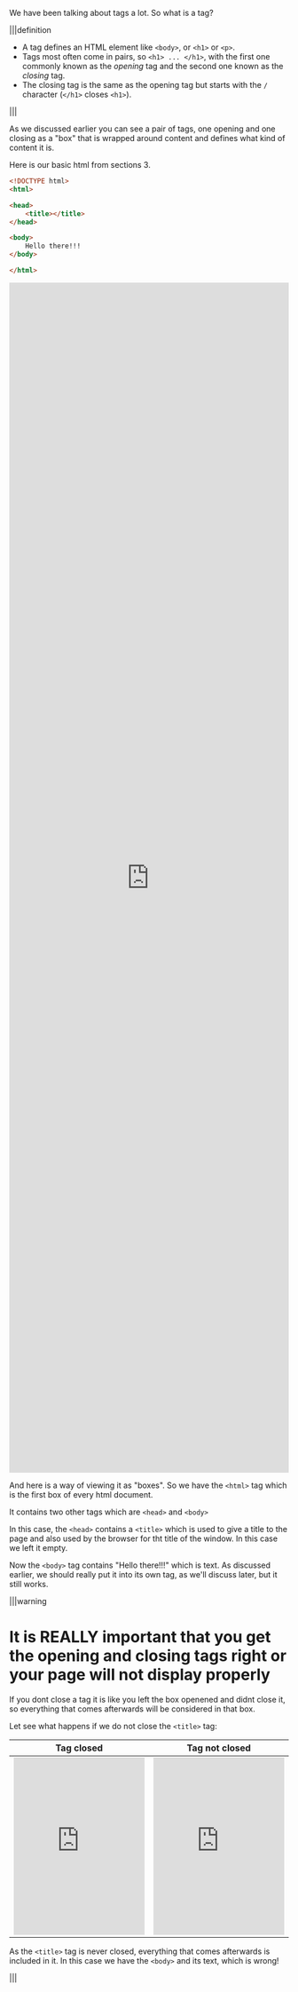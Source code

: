 We have been talking about tags a lot. So what is a tag?

|||definition
- A tag defines an HTML element like `<body>`, or `<h1>` or `<p>`.
- Tags most often come in pairs, so `<h1> ... </h1>`, with the first one commonly known as the *opening* tag and the second one known as the *closing* tag.
- The closing tag is the same as the opening tag but starts with the `/` character (`</h1>` closes `<h1>`).

|||

As we discussed earlier you can see a pair of tags, one opening and one closing as a "box" that is wrapped around content and defines what kind of content it is.

Here is our basic html from sections 3.

``` html
<!DOCTYPE html>
<html>

<head>
    <title></title>
</head>

<body>
    Hello there!!!
</body>

</html>
```

<iframe  width="100%" height="55%" src="https://fruit-active.codio.io/visu/visu.html#url=/03-very-simple-page/index.html" frameborder="0" allowfullscreen></iframe>

And here is a way of viewing it as "boxes".
So we have the `<html>` tag which is the first box of every html document.

It contains two other tags which are `<head>` and `<body>`

In this case, the `<head>` contains a `<title>` which is used to give a title to the page and also used by the browser for tht title of the window. In this case we left it empty.

Now the `<body>` tag contains "Hello there!!!" which is text. As discussed earlier, we should really put it into its own tag, as we'll discuss later, but it still works.

|||warning
# It is REALLY important that you get the opening and closing tags right or your page will not display properly

If you dont close a tag it is like you left the box openened and didnt close it, so everything that comes afterwards will be considered in that box.

Let see what happens if we do not close the  `<title>` tag:


| Tag closed | Tag not closed |
| :--------: | :------------: |
| <iframe  width="100%" height="320" src="https://fruit-active.codio.io/visu/visu.html#url=/03-very-simple-page/index.html" frameborder="0" allowfullscreen></iframe> | <iframe  width="100%" height="320" src="https://fruit-active.codio.io/visu/error.html" frameborder="0" allowfullscreen></iframe> |

As the `<title>` tag is never closed, everything that comes afterwards is included in it. In this case we have the `<body>` and its text, which is wrong!

|||